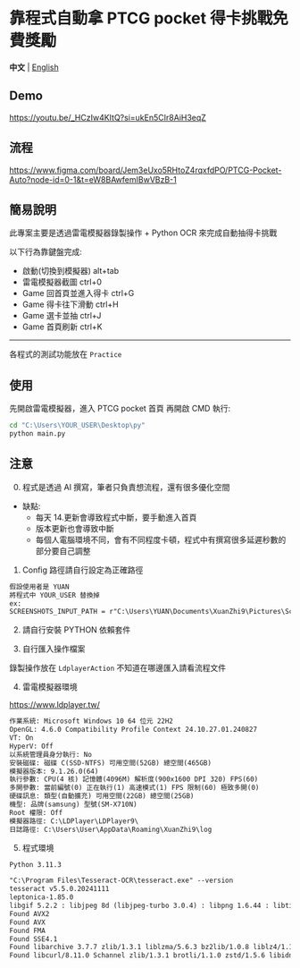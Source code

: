 # 靠程式自動拿 PTCG pocket 得卡挑戰免費獎勵

**中文** | [English](./README.md)

## Demo

<https://youtu.be/_HCzIw4KItQ?si=ukEn5CIr8AiH3eqZ>

## 流程

<https://www.figma.com/board/Jem3eUxo5RHtoZ4rqxfdPO/PTCG-Pocket-Auto?node-id=0-1&t=eW8BAwfemIBwVBzB-1>

## 簡易說明

此專案主要是透過雷電模擬器錄製操作 + Python OCR
來完成自動抽得卡挑戰

以下行為靠鍵盤完成:

- 啟動(切換到模擬器) alt+tab
- 雷電模擬器截圖 ctrl+0
- Game 回首頁並進入得卡 ctrl+G
- Game 得卡往下滑動 ctrl+H
- Game 選卡並抽 ctrl+J
- Game 首頁刷新 ctrl+K

---

各程式的測試功能放在 `Practice`

## 使用

先開啟雷電模擬器，進入 PTCG pocket 首頁
再開啟 CMD 執行:

```sh
cd "C:\Users\YOUR_USER\Desktop\py"
python main.py
```

## 注意

0. 程式是透過 AI 撰寫，筆者只負責想流程，還有很多優化空間

- 缺點:
  - 每天 14.更新會導致程式中斷，要手動進入首頁
  - 版本更新也會導致中斷
  - 每個人電腦環境不同，會有不同程度卡頓，程式中有撰寫很多延遲秒數的部分要自己調整

1. Config 路徑請自行設定為正確路徑

```md
假設使用者是 YUAN
將程式中 YOUR_USER 替換掉
ex:
SCREENSHOTS_INPUT_PATH = r"C:\Users\YUAN\Documents\XuanZhi9\Pictures\Screenshots"
```

2. 請自行安裝 PYTHON 依賴套件

3. 自行匯入操作檔案

錄製操作放在 `LdplayerAction`
不知道在哪邊匯入請看流程文件

4. 雷電模擬器環境

<https://www.ldplayer.tw/>

```md
作業系統: Microsoft Windows 10 64 位元 22H2
OpenGL: 4.6.0 Compatibility Profile Context 24.10.27.01.240827
VT: On
HyperV: Off
以系統管理員身分執行: No
安裝磁碟: 磁碟 C(SSD-NTFS) 可用空間(52GB) 總空間(465GB)
模擬器版本: 9.1.26.0(64)
執行參數: CPU(4 核) 記憶體(4096M) 解析度(900x1600 DPI 320) FPS(60)
多開參數: 當前編號(0) 正在執行(1) 高速模式(1) FPS 限制(60) 極致多開(0)
硬碟訊息: 類型(自動擴充) 可用空間(22GB) 總空間(25GB)
機型: 品牌(samsung) 型號(SM-X710N)
Root 權限: Off
模擬器路徑: C:\LDPlayer\LDPlayer9\
日誌路徑: C:\Users\User\AppData\Roaming\XuanZhi9\log
```

5. 程式環境

```md
Python 3.11.3

"C:\Program Files\Tesseract-OCR\tesseract.exe" --version
tesseract v5.5.0.20241111
leptonica-1.85.0
libgif 5.2.2 : libjpeg 8d (libjpeg-turbo 3.0.4) : libpng 1.6.44 : libtiff 4.7.0 : zlib 1.3.1 : libwebp 1.4.0 : libopenjp2 2.5.2
Found AVX2
Found AVX
Found FMA
Found SSE4.1
Found libarchive 3.7.7 zlib/1.3.1 liblzma/5.6.3 bz2lib/1.0.8 liblz4/1.10.0 libzstd/1.5.6
Found libcurl/8.11.0 Schannel zlib/1.3.1 brotli/1.1.0 zstd/1.5.6 libidn2/2.3.7 libpsl/0.21.5 libssh2/1.11.0
```
